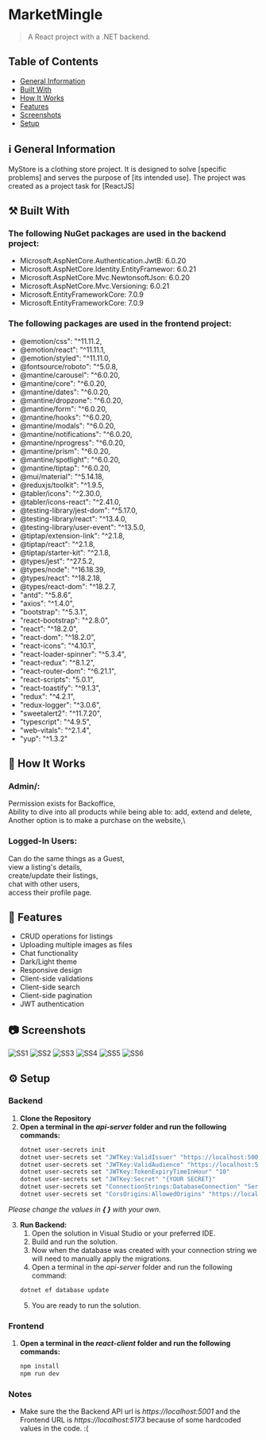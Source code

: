 # MarketMingle

> A React project with a .NET backend.

## Table of Contents
* [General Information](#general-information)
* [Built With](#built-with)
* [How It Works](#how-it-works)
* [Features](#features)
* [Screenshots](#screenshots)
* [Setup](#setup)

## ℹ️ General Information
<a name="general-information"/>

MyStore is a clothing store project. It is designed to solve [specific problems] and serves the purpose of [its intended use].
The project was created as a project task for [ReactJS]


## ⚒️ Built With
<a name="built-with"/>

### The following NuGet packages are used in the backend project:

- Microsoft.AspNetCore.Authentication.JwtB: 6.0.20
- Microsoft.AspNetCore.Identity.EntityFramewor: 6.0.21
- Microsoft.AspNetCore.Mvc.NewtonsoftJson: 6.0.20
- Microsoft.AspNetCore.Mvc.Versioning: 6.0.21
- Microsoft.EntityFrameworkCore: 7.0.9
- Microsoft.EntityFrameworkCore: 7.0.9


### The following packages are used in the frontend project: 
- @emotion/css": "^11.11.2,
- @emotion/react": "^11.11.1,
- @emotion/styled": "^11.11.0,
- @fontsource/roboto": "^5.0.8,
- @mantine/carousel": "^6.0.20,
- @mantine/core": "^6.0.20,
- @mantine/dates": "^6.0.20,
- @mantine/dropzone": "^6.0.20,
- @mantine/form": "^6.0.20,
- @mantine/hooks": "^6.0.20,
- @mantine/modals": "^6.0.20,
- @mantine/notifications": "^6.0.20,
- @mantine/nprogress": "^6.0.20,
- @mantine/prism": "^6.0.20,
- @mantine/spotlight": "^6.0.20,
- @mantine/tiptap": "^6.0.20,
- @mui/material": "^5.14.18,
- @reduxjs/toolkit": "^1.9.5,
- @tabler/icons": "^2.30.0,
- @tabler/icons-react": "^2.41.0,
- @testing-library/jest-dom": "^5.17.0,
- @testing-library/react": "^13.4.0,
- @testing-library/user-event": "^13.5.0,
- @tiptap/extension-link": "^2.1.8,
- @tiptap/react": "^2.1.8,
- @tiptap/starter-kit": "^2.1.8,
- @types/jest": "^27.5.2,
- @types/node": "^16.18.39,
- @types/react": "^18.2.18,
- @types/react-dom": "^18.2.7,
- "antd": "^5.8.6",
- "axios": "^1.4.0",
- "bootstrap": "^5.3.1",
- "react-bootstrap": "^2.8.0",
- "react": "^18.2.0",
- "react-dom": "^18.2.0",
- "react-icons": "^4.10.1",
- "react-loader-spinner": "^5.3.4",
- "react-redux": "^8.1.2",
- "react-router-dom": "^6.21.1",
- "react-scripts": "5.0.1",
- "react-toastify": "^9.1.3",
- "redux": "^4.2.1",
- "redux-logger": "^3.0.6",
- "sweetalert2": "^11.7.20",
- "typescript": "^4.9.5",
- "web-vitals": "^2.1.4",
- "yup": "^1.3.2"

## 💁 How It Works
<a name="how-it-works"/>

### Admin/:
Permission exists for Backoffice,\
Ability to dive into all products while being able to: add, extend and delete,\
Another option is to make a purchase on the website,\


### Logged-In Users:
Can do the same things as a Guest,\
view a listing's details,\
create/update their listings,\
chat with other users,\
access their profile page.


## 🔨 Features
<a name="features"/>

- CRUD operations for listings
- Uploading multiple images as files
- Chat functionality
- Dark/Light theme
- Responsive design
- Client-side validations
- Client-side search
- Client-side pagination
- JWT authentication
  
  
## 📷 Screenshots
<a name="screenshots"/>

![SS1](./images/image6.png)
![SS2](./images/image5.png)
![SS3](./images/image4.png)
![SS4](./images/image3.png)
![SS5](./images/image2.png)
![SS6](./images/image1.png)


## ⚙️ Setup
<a name="setup"/>

### Backend
1. **Clone the Repository**
2. **Open a terminal in the *api-server* folder and run the following commands:**
   ``` bash
   dotnet user-secrets init
   dotnet user-secrets set "JWTKey:ValidIssuer" "https://localhost:5001"
   dotnet user-secrets set "JWTKey:ValidAudience" "https://localhost:5001"
   dotnet user-secrets set "JWTKey:TokenExpiryTimeInHour" "10"
   dotnet user-secrets set "JWTKey:Secret" "{YOUR SECRET}"
   dotnet user-secrets set "ConnectionStrings:DatabaseConnection" "Server={YOUR SERVER NAME};Database=MarketMingle;Trusted_Connection=True;MultipleActiveResultSets=True;TrustServerCertificate=True;"
   dotnet user-secrets set "CorsOrigins:AllowedOrigins" "https://localhost:5173"
   ```
  *Please change the values in **{ }** with your own.*
  
3. **Run Backend:**
   1. Open the solution in Visual Studio or your preferred IDE.
   2. Build and run the solution.
   3. Now when the database was created with your connection string we will need to manually apply the migrations.
   4. Open a terminal in the *api-server* folder and run the following command:
    ``` bash
    dotnet ef database update
    ```
   5. You are ready to run the solution.

  
### Frontend     
1. **Open a terminal in the *react-client* folder and run the following commands:**
   ```bash
   npm install
   npm run dev
   ```
### Notes
- Make sure the the Backend API url is *https://localhost:5001* and the Frontend URL is *https://localhost:5173* because of some hardcoded values in the code. :(
